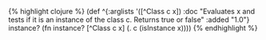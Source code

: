 {% highlight clojure %}
(def
 ^{:arglists '([^Class c x])
   :doc "Evaluates x and tests if it is an instance of the class
    c. Returns true or false"
   :added "1.0"}
 instance? (fn instance? [^Class c x] (. c (isInstance x))))
{% endhighlight %}
